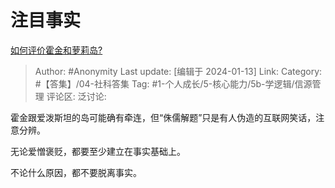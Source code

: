 # 注目事实
[如何评价霍金和萝莉岛?](https://www.zhihu.com/question/638166116/answer/3360241904)

> Author: #Anonymity
> Last update: [编辑于 2024-01-13]
> Link:
> Category: #【答集】/04-社科答集 
> Tag: #1-个人成长/5-核心能力/5b-学逻辑/信源管理 
> 评论区:
> 泛讨论:

霍金跟爱泼斯坦的岛可能确有牵连，但“侏儒解题”只是有人伪造的互联网笑话，注意分辨。

无论爱憎褒贬，都要至少建立在事实基础上。

不论什么原因，都不要脱离事实。
